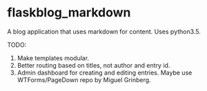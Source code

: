 # flaskblog_markdown
A blog application that uses markdown for content.
Uses python3.5.

TODO:

1. Make templates modular.
2. Better routing based on titles, not author and entry id.
3. Admin dashboard for creating and editing entries. Maybe use WTForms/PageDown repo by Miguel Grinberg.
